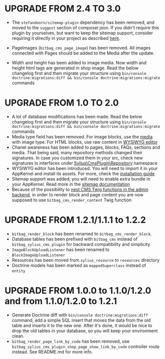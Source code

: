 # UPGRADE FROM 2.4 TO 3.0 

* The `stefandoorn/sitemap-plugin` dependency has been removed, and moved to the `suggest` section of composer.json.
If you didn't require this plugin by yourselves, but want to keep the sitemap support, consider requiring it directly in your project as described [here](doc/sitemap.md).

* PageImages (`bitbag_cms_page_image`) has been removed. All images connected with Pages should be added to the Media after the update.

* Width and height has been added to image media. Now width and height html tags are generated in shop image.
  Read the below changelog first and then migrate your structure using 
  `bin/console doctrine:migrations:diff && bin/console doctrine:migrations:migrate` commands



# UPGRADE FROM 1.0 TO 2.0

* A lot of database modifications has been made. Read the below changelog first and then migrate your
structure using `bin/console doctrine:migrations:diff && bin/console doctrine:migrations:migrate` commands
* Media type field has been removed. For image blocks, use the [media](doc/medias.md) with image type. For HTML blocks,
use raw content in [WYSIWYG editor](doc/wysiwyg.md)
* Chanel awareness has been added to pages, blocks, FAQs, sections and media. That being said, many
repository methods changed their signatures. In case you customized them in your src, check 
new signatures in interfaces under [Sylius\CmsPlugin\Repository](src/Repository) namespace
* WYSIWYG editor has been introduced. You will need to import it in your AppKernel and install 
its assets. For more, check the [installation guide](doc/installation.md)
* Sitemap support was added, you will need to enable extra bundle in your AppKernel. Read more
in the [sitemap documentation](doc/sitemap.md)
* Because of the possibility to [nest CMS Twig functions in the admin backend](doc/twig-functions-in-admin.md), in order to render block and page content
you are now supposed to use `bitbag_cms_render_content` Twig function

# UPGRADE FROM 1.2.1/1.1.1 to 1.2.2

* `bitbag_render_block` has been renamed to `bitbag_cms_render_block`.
* Database tables has been prefixed with `bitbag_cms` instead of `bitbag_sylius_cms_plugin` for backward compatibility and simplicity.
* `ImageBlockUploadListener` has been renamed to `BlockImageUploadListener`
* Resources has been moved from `sylius_resource` to `resources` directory
* Doctrine models has been marked as `mappedSuperclass` instead of `entity`

# UPGRADE FROM 1.0.0 to 1.1.0/1.2.0 and from 1.1.0/1.2.0 to 1.2.1

* Generate Doctrine diff with `bin/console doctrine:migrations:diff` command, add a simple SQL insert that moves 
the data from the old table and inserts it to the new one. After it's done, it would be nice to drop the old tables 
in your database, so you will keep your environment clean.
* `bitbag_render_page_link_by_code` has been removed, use `bitbag_sylius_cms_plugin_shop_page_show_link_by_code` controller route instead. See README.md for more info.
